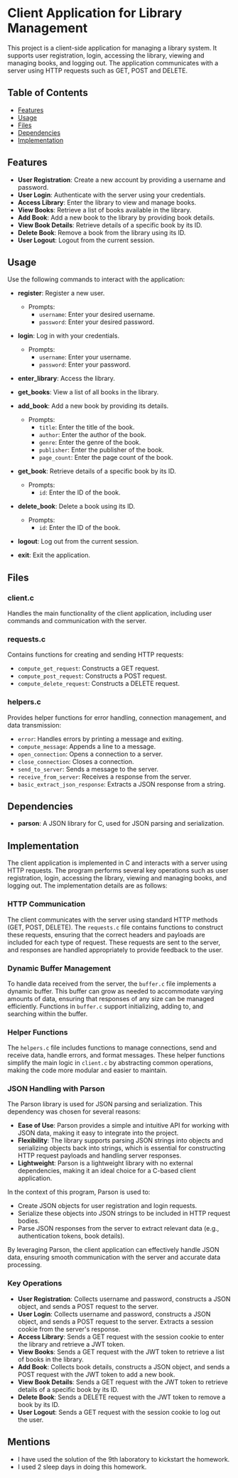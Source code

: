 # Client Application for Library Management

This project is a client-side application for managing a library system. It supports user registration, login, accessing the library, viewing and managing books, and logging out. The application communicates with a server using HTTP requests such as GET, POST and DELETE.

## Table of Contents
- [Features](#features)
- [Usage](#usage)
- [Files](#files)
- [Dependencies](#dependencies)
- [Implementation](#implementation)

## Features
- **User Registration**: Create a new account by providing a username and password.
- **User Login**: Authenticate with the server using your credentials.
- **Access Library**: Enter the library to view and manage books.
- **View Books**: Retrieve a list of books available in the library.
- **Add Book**: Add a new book to the library by providing book details.
- **View Book Details**: Retrieve details of a specific book by its ID.
- **Delete Book**: Remove a book from the library using its ID.
- **User Logout**: Logout from the current session.

## Usage
Use the following commands to interact with the application:

- **register**: Register a new user.
  - Prompts: 
    - `username`: Enter your desired username.
    - `password`: Enter your desired password.

- **login**: Log in with your credentials.
  - Prompts: 
    - `username`: Enter your username.
    - `password`: Enter your password.

- **enter_library**: Access the library.

- **get_books**: View a list of all books in the library.

- **add_book**: Add a new book by providing its details.
  - Prompts:
    - `title`: Enter the title of the book.
    - `author`: Enter the author of the book.
    - `genre`: Enter the genre of the book.
    - `publisher`: Enter the publisher of the book.
    - `page_count`: Enter the page count of the book.

- **get_book**: Retrieve details of a specific book by its ID.
  - Prompts:
    - `id`: Enter the ID of the book.

- **delete_book**: Delete a book using its ID.
  - Prompts:
    - `id`: Enter the ID of the book.

- **logout**: Log out from the current session.

- **exit**: Exit the application.

## Files
### client.c
Handles the main functionality of the client application, including user commands and communication with the server.

### requests.c
Contains functions for creating and sending HTTP requests:
- `compute_get_request`: Constructs a GET request.
- `compute_post_request`: Constructs a POST request.
- `compute_delete_request`: Constructs a DELETE request.

### helpers.c
Provides helper functions for error handling, connection management, and data transmission:
- `error`: Handles errors by printing a message and exiting.
- `compute_message`: Appends a line to a message.
- `open_connection`: Opens a connection to a server.
- `close_connection`: Closes a connection.
- `send_to_server`: Sends a message to the server.
- `receive_from_server`: Receives a response from the server.
- `basic_extract_json_response`: Extracts a JSON response from a string.

## Dependencies
- **parson**: A JSON library for C, used for JSON parsing and serialization.

## Implementation
The client application is implemented in C and interacts with a server using HTTP requests. The program performs several key operations such as user registration, login, accessing the library, viewing and managing books, and logging out. The implementation details are as follows:

### HTTP Communication
The client communicates with the server using standard HTTP methods (GET, POST, DELETE). The `requests.c` file contains functions to construct these requests, ensuring that the correct headers and payloads are included for each type of request. These requests are sent to the server, and responses are handled appropriately to provide feedback to the user.

### Dynamic Buffer Management
To handle data received from the server, the `buffer.c` file implements a dynamic buffer. This buffer can grow as needed to accommodate varying amounts of data, ensuring that responses of any size can be managed efficiently. Functions in `buffer.c` support initializing, adding to, and searching within the buffer.

### Helper Functions
The `helpers.c` file includes functions to manage connections, send and receive data, handle errors, and format messages. These helper functions simplify the main logic in `client.c` by abstracting common operations, making the code more modular and easier to maintain.

### JSON Handling with Parson
The Parson library is used for JSON parsing and serialization. This dependency was chosen for several reasons:
- **Ease of Use**: Parson provides a simple and intuitive API for working with JSON data, making it easy to integrate into the project.
- **Flexibility**: The library supports parsing JSON strings into objects and serializing objects back into strings, which is essential for constructing HTTP request payloads and handling server responses.
- **Lightweight**: Parson is a lightweight library with no external dependencies, making it an ideal choice for a C-based client application.

In the context of this program, Parson is used to:
- Create JSON objects for user registration and login requests.
- Serialize these objects into JSON strings to be included in HTTP request bodies.
- Parse JSON responses from the server to extract relevant data (e.g., authentication tokens, book details).

By leveraging Parson, the client application can effectively handle JSON data, ensuring smooth communication with the server and accurate data processing.

### Key Operations
- **User Registration**: Collects username and password, constructs a JSON object, and sends a POST request to the server.
- **User Login**: Collects username and password, constructs a JSON object, and sends a POST request to the server. Extracts a session cookie from the server's response.
- **Access Library**: Sends a GET request with the session cookie to enter the library and retrieve a JWT token.
- **View Books**: Sends a GET request with the JWT token to retrieve a list of books in the library.
- **Add Book**: Collects book details, constructs a JSON object, and sends a POST request with the JWT token to add a new book.
- **View Book Details**: Sends a GET request with the JWT token to retrieve details of a specific book by its ID.
- **Delete Book**: Sends a DELETE request with the JWT token to remove a book by its ID.
- **User Logout**: Sends a GET request with the session cookie to log out the user.

## Mentions

- I have used the solution of the 9th laboratory to kickstart the homework. 
- I used 2 sleep days in doing this homework. 